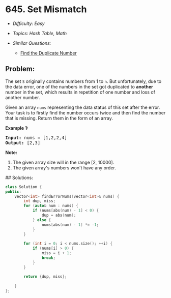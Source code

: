 # 645. Set Mismatch

* *Difficulty: Easy*

* *Topics: Hash Table, Math*

* *Similar Questions:*

  * [Find the Duplicate Number](find-the-duplicate-number.md)

## Problem:

<p>
The set <code>S</code> originally contains numbers from 1 to <code>n</code>. But unfortunately, due to the data error, one of the numbers in the set got duplicated to <b>another</b> number in the set, which results in repetition of one number and loss of another number. 
</p>

<p>
Given an array <code>nums</code> representing the data status of this set after the error. Your task is to firstly find the number occurs twice and then find the number that is missing. Return them in the form of an array.
</p>


<p><b>Example 1:</b><br />
<pre>
<b>Input:</b> nums = [1,2,2,4]
<b>Output:</b> [2,3]
</pre>
</p>

<p><b>Note:</b><br>
<ol>
<li>The given array size will in the range [2, 10000].</li>
<li>The given array's numbers won't have any order.</li>
</ol>
</p>
## Solutions:

```c++
class Solution {
public:
    vector<int> findErrorNums(vector<int>& nums) {
        int dup, miss;
        for (auto& num : nums) {
            if (nums[abs(num) - 1] < 0) {
                dup = abs(num);
            } else {
                nums[abs(num) - 1] *= -1;
            }
        }
        
        for (int i = 0; i < nums.size(); ++i) {
            if (nums[i] > 0) {
                miss = i + 1;
                break;
            }
        }
        
        return {dup, miss};
        
    }
};
```
